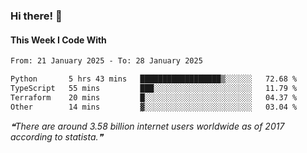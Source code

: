 ### Hi there! 👋

#### This Week I Code With
<!--START_SECTION:waka-->

```txt
From: 21 January 2025 - To: 28 January 2025

Python       5 hrs 43 mins   ██████████████████▒░░░░░░   72.68 %
TypeScript   55 mins         ███░░░░░░░░░░░░░░░░░░░░░░   11.79 %
Terraform    20 mins         █░░░░░░░░░░░░░░░░░░░░░░░░   04.37 %
Other        14 mins         ▓░░░░░░░░░░░░░░░░░░░░░░░░   03.04 %
```

<!--END_SECTION:waka-->

<!--STARTS_HERE_QUOTE_README-->
<i>❝There are around  3.58 billion internet users worldwide as of 2017 according to statista.❞</i>
<!--ENDS_HERE_QUOTE_README-->
